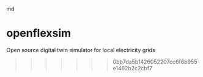 md

# openflexsim
Open source digital twin simulator for local electricity grids
>>>>>>> 0bb7da5b1426052207cc6f6b955e1462b2c2cbf7
